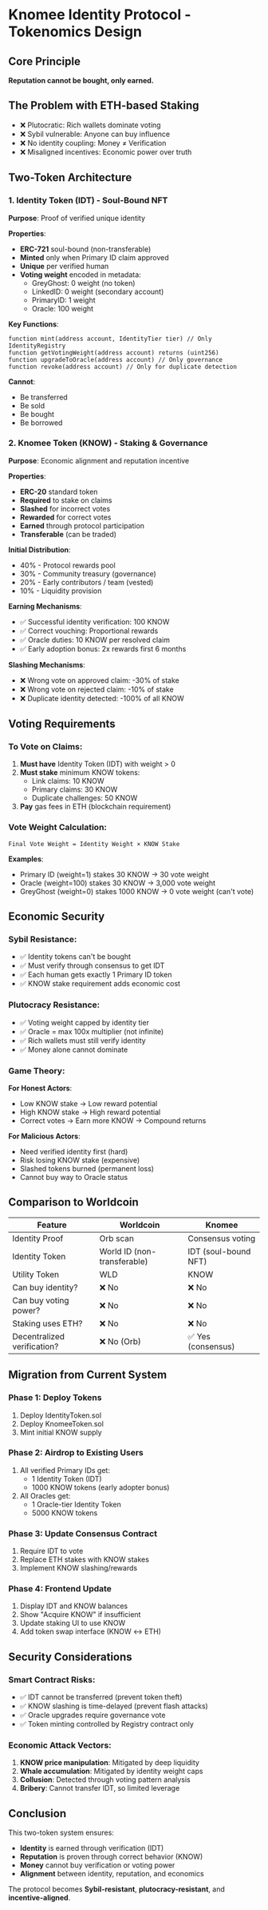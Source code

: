 # Knomee Identity Protocol - Tokenomics Design

## Core Principle
**Reputation cannot be bought, only earned.**

## The Problem with ETH-based Staking
- ❌ Plutocratic: Rich wallets dominate voting
- ❌ Sybil vulnerable: Anyone can buy influence
- ❌ No identity coupling: Money ≠ Verification
- ❌ Misaligned incentives: Economic power over truth

## Two-Token Architecture

### 1. Identity Token (IDT) - Soul-Bound NFT
**Purpose**: Proof of verified unique identity

**Properties**:
- **ERC-721** soul-bound (non-transferable)
- **Minted** only when Primary ID claim approved
- **Unique** per verified human
- **Voting weight** encoded in metadata:
  - GreyGhost: 0 weight (no token)
  - LinkedID: 0 weight (secondary account)
  - PrimaryID: 1 weight
  - Oracle: 100 weight

**Key Functions**:
```solidity
function mint(address account, IdentityTier tier) // Only IdentityRegistry
function getVotingWeight(address account) returns (uint256)
function upgradeToOracle(address account) // Only governance
function revoke(address account) // Only for duplicate detection
```

**Cannot**:
- Be transferred
- Be sold
- Be bought
- Be borrowed

### 2. Knomee Token (KNOW) - Staking & Governance
**Purpose**: Economic alignment and reputation incentive

**Properties**:
- **ERC-20** standard token
- **Required** to stake on claims
- **Slashed** for incorrect votes
- **Rewarded** for correct votes
- **Earned** through protocol participation
- **Transferable** (can be traded)

**Initial Distribution**:
- 40% - Protocol rewards pool
- 30% - Community treasury (governance)
- 20% - Early contributors / team (vested)
- 10% - Liquidity provision

**Earning Mechanisms**:
- ✅ Successful identity verification: 100 KNOW
- ✅ Correct vouching: Proportional rewards
- ✅ Oracle duties: 10 KNOW per resolved claim
- ✅ Early adoption bonus: 2x rewards first 6 months

**Slashing Mechanisms**:
- ❌ Wrong vote on approved claim: -30% of stake
- ❌ Wrong vote on rejected claim: -10% of stake
- ❌ Duplicate identity detected: -100% of all KNOW

## Voting Requirements

### To Vote on Claims:
1. **Must have** Identity Token (IDT) with weight > 0
2. **Must stake** minimum KNOW tokens:
   - Link claims: 10 KNOW
   - Primary claims: 30 KNOW
   - Duplicate challenges: 50 KNOW
3. **Pay** gas fees in ETH (blockchain requirement)

### Vote Weight Calculation:
```
Final Vote Weight = Identity Weight × KNOW Stake
```

**Examples**:
- Primary ID (weight=1) stakes 30 KNOW → 30 vote weight
- Oracle (weight=100) stakes 30 KNOW → 3,000 vote weight
- GreyGhost (weight=0) stakes 1000 KNOW → 0 vote weight (can't vote)

## Economic Security

### Sybil Resistance:
- ✅ Identity tokens can't be bought
- ✅ Must verify through consensus to get IDT
- ✅ Each human gets exactly 1 Primary ID token
- ✅ KNOW stake requirement adds economic cost

### Plutocracy Resistance:
- ✅ Voting weight capped by identity tier
- ✅ Oracle = max 100x multiplier (not infinite)
- ✅ Rich wallets must still verify identity
- ✅ Money alone cannot dominate

### Game Theory:
**For Honest Actors**:
- Low KNOW stake → Low reward potential
- High KNOW stake → High reward potential
- Correct votes → Earn more KNOW → Compound returns

**For Malicious Actors**:
- Need verified identity first (hard)
- Risk losing KNOW stake (expensive)
- Slashed tokens burned (permanent loss)
- Cannot buy way to Oracle status

## Comparison to Worldcoin

| Feature | Worldcoin | Knomee |
|---------|-----------|--------|
| Identity Proof | Orb scan | Consensus voting |
| Identity Token | World ID (non-transferable) | IDT (soul-bound NFT) |
| Utility Token | WLD | KNOW |
| Can buy identity? | ❌ No | ❌ No |
| Can buy voting power? | ❌ No | ❌ No |
| Staking uses ETH? | ❌ No | ❌ No |
| Decentralized verification? | ❌ No (Orb) | ✅ Yes (consensus) |

## Migration from Current System

### Phase 1: Deploy Tokens
1. Deploy IdentityToken.sol
2. Deploy KnomeeToken.sol
3. Mint initial KNOW supply

### Phase 2: Airdrop to Existing Users
1. All verified Primary IDs get:
   - 1 Identity Token (IDT)
   - 1000 KNOW tokens (early adopter bonus)
2. All Oracles get:
   - 1 Oracle-tier Identity Token
   - 5000 KNOW tokens

### Phase 3: Update Consensus Contract
1. Require IDT to vote
2. Replace ETH stakes with KNOW stakes
3. Implement KNOW slashing/rewards

### Phase 4: Frontend Update
1. Display IDT and KNOW balances
2. Show "Acquire KNOW" if insufficient
3. Update staking UI to use KNOW
4. Add token swap interface (KNOW ↔ ETH)

## Security Considerations

### Smart Contract Risks:
- ✅ IDT cannot be transferred (prevent token theft)
- ✅ KNOW slashing is time-delayed (prevent flash attacks)
- ✅ Oracle upgrades require governance vote
- ✅ Token minting controlled by Registry contract only

### Economic Attack Vectors:
1. **KNOW price manipulation**: Mitigated by deep liquidity
2. **Whale accumulation**: Mitigated by identity weight caps
3. **Collusion**: Detected through voting pattern analysis
4. **Bribery**: Cannot transfer IDT, so limited leverage

## Conclusion

This two-token system ensures:
- **Identity** is earned through verification (IDT)
- **Reputation** is proven through correct behavior (KNOW)
- **Money** cannot buy verification or voting power
- **Alignment** between identity, reputation, and economics

The protocol becomes **Sybil-resistant**, **plutocracy-resistant**, and **incentive-aligned**.
